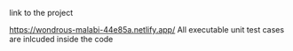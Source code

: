 link to the project 

https://wondrous-malabi-44e85a.netlify.app/
All executable unit test cases are inlcuded inside the code 

